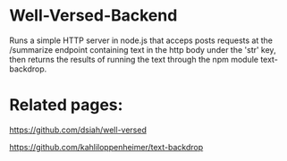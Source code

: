 # Well-Versed-Backend
Runs a simple HTTP server in node.js that acceps posts requests at the /summarize endpoint containing text in the http body under the 'str' key, then returns the results of running the text through the npm module text-backdrop.

# Related pages:
https://github.com/dsiah/well-versed

https://github.com/kahliloppenheimer/text-backdrop
